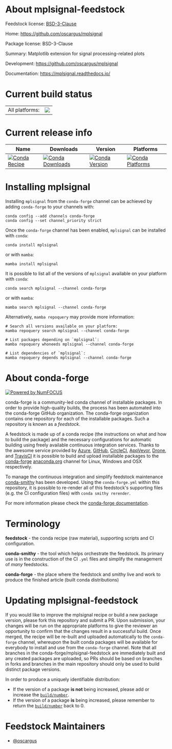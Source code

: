 About mplsignal-feedstock
=========================

Feedstock license: [BSD-3-Clause](https://github.com/conda-forge/mplsignal-feedstock/blob/main/LICENSE.txt)

Home: https://github.com/oscargus/mplsignal

Package license: BSD-3-Clause

Summary: Matplotlib extension for signal processing-related plots

Development: https://github.com/oscargus/mplsignal

Documentation: https://mplsignal.readthedocs.io/

Current build status
====================


<table><tr><td>All platforms:</td>
    <td>
      <a href="https://dev.azure.com/conda-forge/feedstock-builds/_build/latest?definitionId=18881&branchName=main">
        <img src="https://dev.azure.com/conda-forge/feedstock-builds/_apis/build/status/mplsignal-feedstock?branchName=main">
      </a>
    </td>
  </tr>
</table>

Current release info
====================

| Name | Downloads | Version | Platforms |
| --- | --- | --- | --- |
| [![Conda Recipe](https://img.shields.io/badge/recipe-mplsignal-green.svg)](https://anaconda.org/conda-forge/mplsignal) | [![Conda Downloads](https://img.shields.io/conda/dn/conda-forge/mplsignal.svg)](https://anaconda.org/conda-forge/mplsignal) | [![Conda Version](https://img.shields.io/conda/vn/conda-forge/mplsignal.svg)](https://anaconda.org/conda-forge/mplsignal) | [![Conda Platforms](https://img.shields.io/conda/pn/conda-forge/mplsignal.svg)](https://anaconda.org/conda-forge/mplsignal) |

Installing mplsignal
====================

Installing `mplsignal` from the `conda-forge` channel can be achieved by adding `conda-forge` to your channels with:

```
conda config --add channels conda-forge
conda config --set channel_priority strict
```

Once the `conda-forge` channel has been enabled, `mplsignal` can be installed with `conda`:

```
conda install mplsignal
```

or with `mamba`:

```
mamba install mplsignal
```

It is possible to list all of the versions of `mplsignal` available on your platform with `conda`:

```
conda search mplsignal --channel conda-forge
```

or with `mamba`:

```
mamba search mplsignal --channel conda-forge
```

Alternatively, `mamba repoquery` may provide more information:

```
# Search all versions available on your platform:
mamba repoquery search mplsignal --channel conda-forge

# List packages depending on `mplsignal`:
mamba repoquery whoneeds mplsignal --channel conda-forge

# List dependencies of `mplsignal`:
mamba repoquery depends mplsignal --channel conda-forge
```


About conda-forge
=================

[![Powered by
NumFOCUS](https://img.shields.io/badge/powered%20by-NumFOCUS-orange.svg?style=flat&colorA=E1523D&colorB=007D8A)](https://numfocus.org)

conda-forge is a community-led conda channel of installable packages.
In order to provide high-quality builds, the process has been automated into the
conda-forge GitHub organization. The conda-forge organization contains one repository
for each of the installable packages. Such a repository is known as a *feedstock*.

A feedstock is made up of a conda recipe (the instructions on what and how to build
the package) and the necessary configurations for automatic building using freely
available continuous integration services. Thanks to the awesome service provided by
[Azure](https://azure.microsoft.com/en-us/services/devops/), [GitHub](https://github.com/),
[CircleCI](https://circleci.com/), [AppVeyor](https://www.appveyor.com/),
[Drone](https://cloud.drone.io/welcome), and [TravisCI](https://travis-ci.com/)
it is possible to build and upload installable packages to the
[conda-forge](https://anaconda.org/conda-forge) [anaconda.org](https://anaconda.org/)
channel for Linux, Windows and OSX respectively.

To manage the continuous integration and simplify feedstock maintenance
[conda-smithy](https://github.com/conda-forge/conda-smithy) has been developed.
Using the ``conda-forge.yml`` within this repository, it is possible to re-render all of
this feedstock's supporting files (e.g. the CI configuration files) with ``conda smithy rerender``.

For more information please check the [conda-forge documentation](https://conda-forge.org/docs/).

Terminology
===========

**feedstock** - the conda recipe (raw material), supporting scripts and CI configuration.

**conda-smithy** - the tool which helps orchestrate the feedstock.
                   Its primary use is in the construction of the CI ``.yml`` files
                   and simplify the management of *many* feedstocks.

**conda-forge** - the place where the feedstock and smithy live and work to
                  produce the finished article (built conda distributions)


Updating mplsignal-feedstock
============================

If you would like to improve the mplsignal recipe or build a new
package version, please fork this repository and submit a PR. Upon submission,
your changes will be run on the appropriate platforms to give the reviewer an
opportunity to confirm that the changes result in a successful build. Once
merged, the recipe will be re-built and uploaded automatically to the
`conda-forge` channel, whereupon the built conda packages will be available for
everybody to install and use from the `conda-forge` channel.
Note that all branches in the conda-forge/mplsignal-feedstock are
immediately built and any created packages are uploaded, so PRs should be based
on branches in forks and branches in the main repository should only be used to
build distinct package versions.

In order to produce a uniquely identifiable distribution:
 * If the version of a package **is not** being increased, please add or increase
   the [``build/number``](https://docs.conda.io/projects/conda-build/en/latest/resources/define-metadata.html#build-number-and-string).
 * If the version of a package **is** being increased, please remember to return
   the [``build/number``](https://docs.conda.io/projects/conda-build/en/latest/resources/define-metadata.html#build-number-and-string)
   back to 0.

Feedstock Maintainers
=====================

* [@oscargus](https://github.com/oscargus/)

